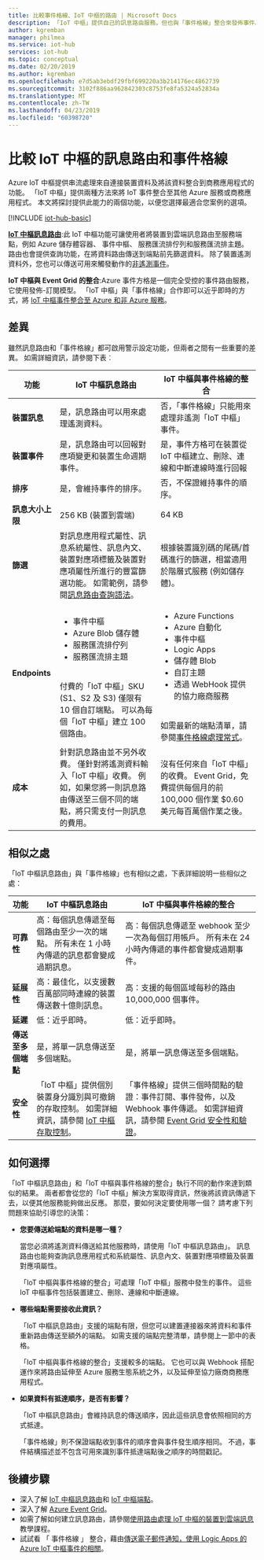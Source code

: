 ```yaml
---
title: 比較事件格線、IoT 中樞的路由 | Microsoft Docs
description: 「IoT 中樞」提供自己的訊息路由服務，但也與「事件格線」整合來發佈事件。 比較兩個功能。
author: kgremban
manager: philmea
ms.service: iot-hub
services: iot-hub
ms.topic: conceptual
ms.date: 02/20/2019
ms.author: kgremban
ms.openlocfilehash: e7d5ab3ebdf29fbf699220a3b214176ec4862739
ms.sourcegitcommit: 3102f886aa962842303c8753fe8fa5324a52834a
ms.translationtype: MT
ms.contentlocale: zh-TW
ms.lasthandoff: 04/23/2019
ms.locfileid: "60398720"
---
```

# <a name="compare-message-routing-and-event-grid-for-iot-hub"></a>比較 IoT 中樞的訊息路由和事件格線

Azure IoT 中樞提供串流處理來自連接裝置資料及將該資料整合到商務應用程式的功能。 「IoT 中樞」提供兩種方法來將 IoT 事件整合至其他 Azure 服務或商務應用程式。 本文將探討提供此能力的兩個功能，以便您選擇最適合您案例的選項。

[!INCLUDE [iot-hub-basic](../../includes/iot-hub-basic-partial.md)]

**[IoT 中樞訊息路由](iot-hub-devguide-messages-d2c.md)**:此 IoT 中樞功能可讓使用者將裝置到雲端訊息路由至服務端點，例如 Azure 儲存體容器、 事件中樞、 服務匯流排佇列和服務匯流排主題。 路由也會提供查詢功能，在將資料路由傳送到端點前先篩選資料。 除了裝置遙測資料外，您也可以傳送可用來觸發動作的[非遙測事件](iot-hub-devguide-messages-d2c.md#non-telemetry-events)。 

**IoT 中樞與 Event Grid 的整合**:Azure 事件方格是一個完全受控的事件路由服務，它使用發佈-訂閱模型。 「IoT 中樞」與「事件格線」合作即可以近乎即時的方式，將 [IoT 中樞事件整合至 Azure 和非 Azure 服務](iot-hub-event-grid.md)。 

## <a name="differences"></a>差異

雖然訊息路由和「事件格線」都可啟用警示設定功能，但兩者之間有一些重要的差異。 如需詳細資訊，請參閱下表︰

| 功能 | IoT 中樞訊息路由 | IoT 中樞與事件格線的整合 |
| ------- | --------------- | ---------- |
| **裝置訊息** | 是，訊息路由可以用來處理遙測資料。 | 否，「事件格線」只能用來處理非遙測「IoT 中樞」事件。 |
| **裝置事件** | 是，訊息路由可以回報對應項變更和裝置生命週期事件。 | 是，事件方格可在裝置從 IoT 中樞建立、刪除、連線和中斷連線時進行回報 |
| **排序** | 是，會維持事件的排序。  | 否，不保證維持事件的順序。 | 
| **訊息大小上限** | 256 KB (裝置到雲端) | 64 KB |
| **篩選** | 對訊息應用程式屬性、訊息系統屬性、訊息內文、裝置對應項標籤及裝置對應項屬性所進行的豐富篩選功能。 如需範例，請參閱[訊息路由查詢語法](iot-hub-devguide-routing-query-syntax.md)。 | 根據裝置識別碼的尾碼/首碼進行的篩選，相當適用於階層式服務 (例如儲存體)。 |
| **Endpoints** | <ul><li>事件中樞</li> <li>Azure Blob 儲存體</li> <li>服務匯流排佇列</li> <li>服務匯流排主題</li></ul><br>付費的「IoT 中樞」SKU (S1、S2 及 S3) 僅限有 10 個自訂端點。 可以為每個「IoT 中樞」建立 100 個路由。 | <ul><li>Azure Functions</li> <li>Azure 自動化</li> <li>事件中樞</li> <li>Logic Apps</li> <li>儲存體 Blob</li> <li>自訂主題</li> <li>透過 WebHook 提供的協力廠商服務</li></ul><br>如需最新的端點清單，請參閱[事件格線處理常式](../event-grid/overview.md#event-handlers)。 |
| **成本** | 針對訊息路由並不另外收費。 僅針對將遙測資料輸入「IoT 中樞」收費。 例如，如果您將一則訊息路由傳送至三個不同的端點，將只需支付一則訊息的費用。 | 沒有任何來自「IoT 中樞」的收費。 Event Grid，免費提供每個月的前 100,000 個作業 $0.60 美元每百萬個作業之後。 |

## <a name="similarities"></a>相似之處

「IoT 中樞訊息路由」與「事件格線」也有相似之處，下表詳細說明一些相似之處：

| 功能 | IoT 中樞訊息路由 | IoT 中樞與事件格線的整合 |
| ------- | --------------- | ---------- |
| **可靠性** | 高：每個訊息傳遞至每個路由至少一次的端點。 所有未在 1 小時內傳遞的訊息都會變成過期訊息。 | 高：每個訊息傳遞至 webhook 至少一次為每個訂用帳戶。 所有未在 24 小時內傳遞的事件都會變成過期事件。 | 
| **延展性** | 高：最佳化，以支援數百萬部同時連線的裝置傳送數十億則訊息。 | 高：支援的每個區域每秒的路由 10,000,000 個事件。 |
| **延遲** | 低：近乎即時。 | 低：近乎即時。 |
| **傳送至多個端點** | 是，將單一訊息傳送至多個端點。 | 是，將單一訊息傳送至多個端點。  | 
| **安全性** | 「IoT 中樞」提供個別裝置身分識別與可撤銷的存取控制。 如需詳細資訊，請參閱 [IoT 中樞存取控制](iot-hub-devguide-security.md)。 | 「事件格線」提供三個時間點的驗證：事件訂閱、事件發佈，以及 Webhook 事件傳遞。 如需詳細資訊，請參閱 [Event Grid 安全性和驗證](../event-grid/security-authentication.md)。 |

## <a name="how-to-choose"></a>如何選擇

「IoT 中樞訊息路由」和「IoT 中樞與事件格線的整合」執行不同的動作來達到類似的結果。 兩者都會從您的「IoT 中樞」解決方案取得資訊，然後將該資訊傳遞下去，以便其他服務能夠做出反應。 那麼，要如何決定要使用哪一個？ 請考慮下列問題來協助引導您的決策： 

* **您要傳送給端點的資料是哪一種？**

   當您必須將遙測資料傳送給其他服務時，請使用「IoT 中樞訊息路由」。 訊息路由也能夠查詢訊息應用程式和系統屬性、訊息內文、裝置對應項標籤及裝置對應項屬性。

   「IoT 中樞與事件格線的整合」可處理「IoT 中樞」服務中發生的事件。 這些 IoT 中樞事件包括裝置建立、刪除、連線和中斷連線。 

* **哪些端點需要接收此資訊？**

   「IoT 中樞訊息路由」支援的端點有限，但您可以建置連接器來將資料和事件重新路由傳送至額外的端點。 如需支援的端點完整清單，請參閱上一節中的表格。 

   「IoT 中樞與事件格線的整合」支援較多的端點。 它也可以與 Webhook 搭配運作來將路由延伸至 Azure 服務生態系統之外，以及延伸至協力廠商商務應用程式。 

* **如果資料有抵達順序，是否有影響？**

   「IoT 中樞訊息路由」會維持訊息的傳送順序，因此這些訊息會依照相同的方式抵達。

   「事件格線」則不保證端點收到事件的順序會與事件發生順序相同。 不過，事件結構描述並不包含可用來識別事件抵達端點後之順序的時間戳記。 

## <a name="next-steps"></a>後續步驟

* 深入了解 [IoT 中樞訊息路由](iot-hub-devguide-messages-d2c.md)和 [IoT 中樞端點](iot-hub-devguide-endpoints.md)。
* 深入了解 [Azure Event Grid](../event-grid/overview.md)。
* 如需了解如何建立訊息路由，請參閱[使用路由處理 IoT 中樞的裝置到雲端訊息](../iot-hub/tutorial-routing.md)教學課程。
* 試試看 「 事件格線 」 整合，藉由[傳送電子郵件通知，使用 Logic Apps 的 Azure IoT 中樞事件的相關](../event-grid/publish-iot-hub-events-to-logic-apps.md)。